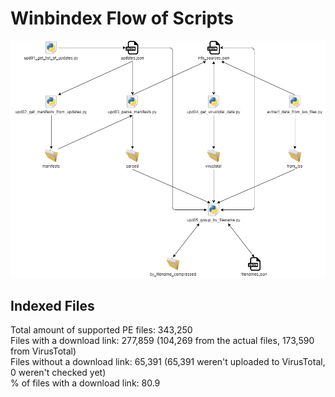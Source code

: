 # Winbindex Flow of Scripts

![winbindex-scripts-flow.png](winbindex-scripts-flow.png)

## Indexed Files

<!--FileStats-->
Total amount of supported PE files: 343,250  
Files with a download link: 277,859 (104,269 from the actual files, 173,590 from VirusTotal)  
Files without a download link: 65,391 (65,391 weren't uploaded to VirusTotal, 0 weren't checked yet)  
% of files with a download link: 80.9  
<!--/FileStats-->
